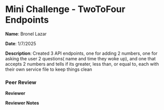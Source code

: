 #   Mini Challenge - TwoToFour Endpoints

**Name**: Bronel Lazar

**Date**: 1/7/2025

**Description**: Created 3 API endpoints, one for adding 2 numbers, one for asking the user 2 questions( name and time they woke up), and one that accepts 2 numbers and tells if its greater, less than, or equal to, each with their own service file to keep things clean

### Peer Review

**Reviewer**


**Reviewer Notes**

